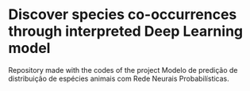# Discover species co-occurrences through interpreted Deep Learning model
Repository made with the codes of the project Modelo de predição de distribuição de espécies animais com Rede Neurais Probabilísticas.
